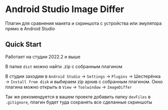 
# Android Studio Image Differ
Плагин для сравнения макета и скриншота с устройства или эмулятора прямо в Android Studio

## Quick Start

Работает на студии 2022.2 и выше

В папке `dist` можно найти .zip с собранным плагином

В студии заходим в `Android Studio` -> `Settings` -> `Plugins` -> Шестерёнка -> `Install from disk`
и выбираем zip архив с собранным плагином. Окно плагина можно открыть в `View` -> `Toolwindow` -> `ImageDiffer`

Так же рекомендуется в вашем проекте добавить папку `devFiles` в `.gitignore`, плагин будет
туда сохранять все сделанные скриншоты
